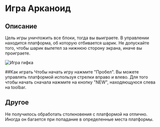 # Игра Арканоид

## Описание
Цель игры уничтожить все блоки, тогда вы выиграете.
В управлении находится платформа, об которую отбивается шарик.
Не допускайте того, чтобы шарик вылетел за нижнюю сторону экрана, иначе вы проиграете.

![Игра гифка](/img/video.gif)

##Как играть
Чтобы начать игру нажмите "Пробел".
Вы можете управлять платформой используя стрелки вправо и влево.
Для того чтобы начать сначала нажмите на кнопку "NEW", находяющуюся слева на toolbar.

## Другое
Не получилось обработать столкновения с платформой на отлично. Иногда он багается при попадание в определенные места платформы.